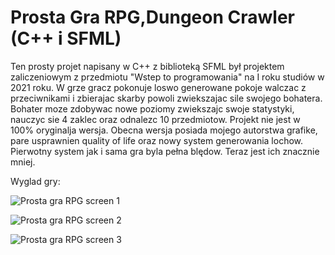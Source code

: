 # Prosta Gra RPG,Dungeon Crawler (C++ i SFML)

Ten prosty projet napisany w C++ z biblioteką SFML był projektem zaliczeniowym z przedmiotu "Wstep to programowania" na I roku studiów w 2021 roku.
W grze gracz pokonuje loswo generowane pokoje walczac z przeciwnikami i zbierajac skarby powoli zwiekszajac sile swojego bohatera.
Bohater moze zdobywac nowe poziomy zwiekszajc swoje statystyki, nauczyc sie 4 zaklec oraz odnalezc 10 przedmiotow.
Projekt nie jest w 100% oryginalja wersja. Obecna wersja posiada mojego autorstwa grafike, pare usprawnien quality of life oraz nowy system generowania lochow.
Pierwotny system jak i sama gra byla pełna blędow. Teraz jest ich znacznie mniej.

Wyglad gry:

![Prosta gra RPG screen 1](https://github.com/MarcinLangsam/Prosta-Gra-RPG-Dungeon-Crawler/assets/127155913/5d079191-bd3b-4d4d-aa9f-e256ab671b6d)

![Prosta gra RPG screen 2](https://github.com/MarcinLangsam/Prosta-Gra-RPG-Dungeon-Crawler/assets/127155913/af2e70c2-2834-48c0-b108-934887736d68)

![Prosta gra RPG screen 3](https://github.com/MarcinLangsam/Prosta-Gra-RPG-Dungeon-Crawler/assets/127155913/9a556d7b-2583-430d-9c6f-ae07c65dda82)
